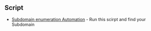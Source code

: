 ## Script

- [Subdomain enumeration Automation](/SubdomainScript/) - Run this scirpt and find your Subdomain
